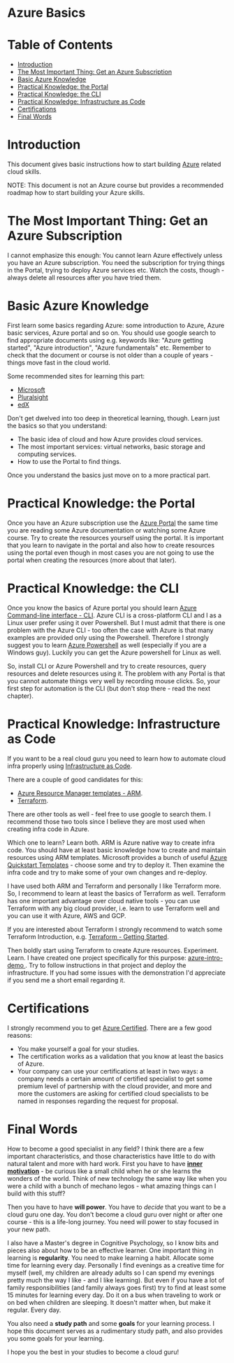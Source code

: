 # Azure Basics  <!-- omit in toc -->


# Table of Contents  <!-- omit in toc -->
- [Introduction](#introduction)
- [The Most Important Thing: Get an Azure Subscription](#the-most-important-thing-get-an-azure-subscription)
- [Basic Azure Knowledge](#basic-azure-knowledge)
- [Practical Knowledge: the Portal](#practical-knowledge-the-portal)
- [Practical Knowledge: the CLI](#practical-knowledge-the-cli)
- [Practical Knowledge: Infrastructure as Code](#practical-knowledge-infrastructure-as-code)
- [Certifications](#certifications)
- [Final Words](#final-words)


# Introduction

This document gives basic instructions how to start building [Azure](https://azure.microsoft.com/) related cloud skills.

NOTE: This document is not an Azure course but provides a recommended roadmap how to start building your Azure skills.

# The Most Important Thing: Get an Azure Subscription

I cannot emphasize this enough: You cannot learn Azure effectively unless you have an Azure subscription. You need the subscription for trying things in the Portal, trying to deploy Azure services etc. Watch the costs, though - always delete all resources after you have tried them.


# Basic Azure Knowledge

First learn some basics regarding Azure: some introduction to Azure, Azure basic services, Azure portal and so on. You should use google search to find appropriate documents using e.g. keywords like: "Azure getting started", "Azure introduction", "Azure fundamentals" etc. Remember to check that the document or course is not older than a couple of years - things move fast in the cloud world.
 
Some recommended sites for learning this part:

- [Microsoft](https://docs.microsoft.com/en-us/learn/azure/)
- [Pluralsight](https://www.pluralsight.com)
- [edX](https://www.edx.org/learn/azure)

Don't get dwelved into too deep in theoretical learning, though. Learn just the basics so that you understand:

- The basic idea of cloud and how Azure provides cloud services.
- The most important services: virtual networks, basic storage and computing services.
- How to use the Portal to find things.

Once you understand the basics just move on to a more practical part.

# Practical Knowledge: the Portal

Once you have an Azure subscription use the [Azure Portal](https://portal.azure.com) the same time you are reading some Azure documentation or watching some Azure course. Try to create the resources yourself using the portal. It is important that you learn to navigate in the portal and also how to create resources using the portal even though in most cases you are not going to use the portal when creating the resources (more about that later).

# Practical Knowledge: the CLI

Once you know the basics of Azure portal you should learn [Azure Command-line interface - CLI](https://docs.microsoft.com/en-us/cli/azure/?view=azure-cli-latest). Azure CLI is a cross-platform CLI and I as a Linux user prefer using it over Powershell. But I must admit that there is one problem with the Azure CLI - too often the case with Azure is that many examples are provided only using the Powershell. Therefore I strongly suggest you to learn [Azure Powershell](https://docs.microsoft.com/en-us/powershell/azure/overview?view=azps-1.3.0) as well (especially if you are a Windows guy). Luckily you can get the Azure powershell for Linux as well.

So, install CLI or Azure Powershell and try to create resources, query resources and delete resources using it. The problem with any Portal is that you cannot automate things very well by recording mouse clicks. So, your first step for automation is the CLI (but don't stop there - read the next chapter).


# Practical Knowledge: Infrastructure as Code

If you want to be a real cloud guru you need to learn how to automate cloud infra properly using [Infrastructure as Code](https://en.wikipedia.org/wiki/Infrastructure_as_code).

There are a couple of good candidates for this:

- [Azure Resource Manager templates - ARM](https://docs.microsoft.com/en-us/azure/azure-resource-manager/resource-group-authoring-templates).
- [Terraform](https://www.terraform.io/).

There are other tools as well - feel free to use google to search them. I recommend those two tools since I believe they are most used when creating infra code in Azure.

Which one to learn? Learn both. ARM is Azure native way to create infra code. You should have at least basic knowledge how to create and maintain resources using ARM templates. Microsoft provides a bunch of useful [Azure Quickstart Templates](https://github.com/Azure/azure-quickstart-templates) - choose some and try to deploy it. Then examine the infra code and try to make some of your own changes and re-deploy.

I have used both ARM and Terraform and personally I like Terraform more. So, I recommend to learn at least the basics of Terraform as well. Terraform has one important advantage over cloud native tools - you can use Terraform with any big cloud provider, i.e. learn to use Terraform well and you can use it with Azure, AWS and GCP.

If you are interested about Terraform I strongly recommend to watch some Terraform Introduction, e.g. [Terraform - Getting Started](https://www.pluralsight.com/courses/terraform-getting-started).

Then boldly start using Terraform to create Azure resources. Experiment. Learn. I have created one project specifically for this purpose: [azure-intro-demo
](https://github.com/tieto-pc/azure-intro-demo). Try to follow instructions in that project and deploy the infrastructure. If you had some issues with the demonstration I'd appreciate if you send me a short email regarding it. 


# Certifications

I strongly recommend you to get [Azure Certified](https://www.microsoft.com/en-us/learning/azure-certification.aspx). There are a few good reasons:

- You make yourself a goal for your studies.
- The certification works as a validation that you know at least the basics of Azure.
- Your company can use your certifications at least in two ways: a company needs a certain amount of certified specialist to get some premium level of partnership with the cloud provider, and more and more the customers are asking for certified cloud specialists to be named in responses regarding the request for proposal.


# Final Words

How to become a good specialist in any field? I think there are a few important characteristics, and those characteristics have little to do with natural talent and more with hard work. First you have to have **[inner motivation](https://medium.com/tieto-developers/inner-motivation-always-beats-outer-motivation-677e7962d958)** - be curious like a small child when he or she learns the wonders of the world. Think of new technology the same way like when you were a child with a bunch of mechano legos - what amazing things can I build with this stuff?

Then you have to have **will power**. You have to *decide* that you want to be a cloud guru one day. You don't become a cloud guru over night or after one course - this is a life-long journey. You need will power to stay focused in your new path.

I also have a Master's degree in Cognitive Psychology, so I know bits and pieces also about how to be an effective learner. One important thing in learning is **regularity**. You need to make learning a habit. Allocate some time for learning every day. Personally I find evenings as a creative time for myself (well, my children are already adults so I can spend my evenings pretty much the way I like - and I like learning). But even if you have a lot of family responsibilities (and family always goes first) try to find at least some 15 minutes for learning every day. Do it on a bus when traveling to work or on bed when children are sleeping. It doesn't matter when, but make it regular. Every day.

You also need a **study path** and some **goals** for your learning process. I hope this document serves as a rudimentary study path, and also provides you some goals for your learning.

I hope you the best in your studies to become a cloud guru!
